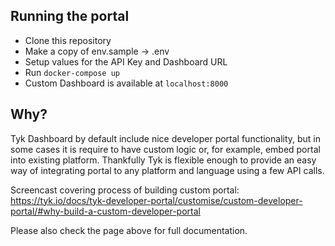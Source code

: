 ## Running the portal

- Clone this repository
- Make a copy of env.sample -> .env
- Setup values for the API Key and Dashboard URL
- Run `docker-compose up`
- Custom Dashboard is available at `localhost:8000`


## Why?
Tyk Dashboard by default include nice developer portal functionality, but in some cases it is require to have custom logic or, for example, embed portal into existing platform. Thankfully Tyk is flexible enough to provide an easy way of integrating portal to any platform and language using a few API calls.

Screencast covering process of building custom portal: https://tyk.io/docs/tyk-developer-portal/customise/custom-developer-portal/#why-build-a-custom-developer-portal

Please also check the page above for full documentation.
